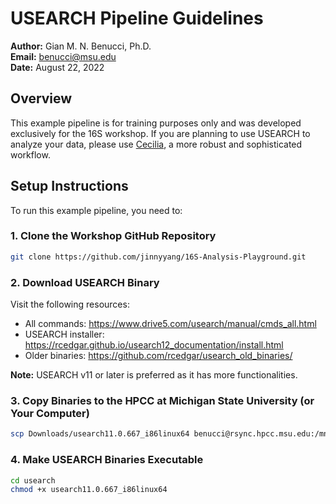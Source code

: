 # USEARCH Pipeline Guidelines
**Author:** Gian M. N. Benucci, Ph.D.  
**Email:** [benucci@msu.edu](mailto:benucci@msu.edu)  
**Date:** August 22, 2022

## Overview
This example pipeline is for training purposes only and was developed exclusively for the 16S workshop. If you are planning to use USEARCH to analyze your data, please use [Cecilia](https://github.com/Gian77/Cecilia), a more robust and sophisticated workflow.

## Setup Instructions
To run this example pipeline, you need to:

### 1. Clone the Workshop GitHub Repository
```bash
git clone https://github.com/jinnyyang/16S-Analysis-Playground.git
```

### 2. Download USEARCH Binary
Visit the following resources:
- All commands: https://www.drive5.com/usearch/manual/cmds_all.html
- USEARCH installer: https://rcedgar.github.io/usearch12_documentation/install.html
- Older binaries: https://github.com/rcedgar/usearch_old_binaries/

**Note:** USEARCH v11 or later is preferred as it has more functionalities.

### 3. Copy Binaries to the HPCC at Michigan State University (or Your Computer)
```bash
scp Downloads/usearch11.0.667_i86linux64 benucci@rsync.hpcc.msu.edu:/mnt/home/benucci/16S-Analysis-Playground/pipeline_USEARCH/usearch/
```

### 4. Make USEARCH Binaries Executable
```bash
cd usearch
chmod +x usearch11.0.667_i86linux64
```
